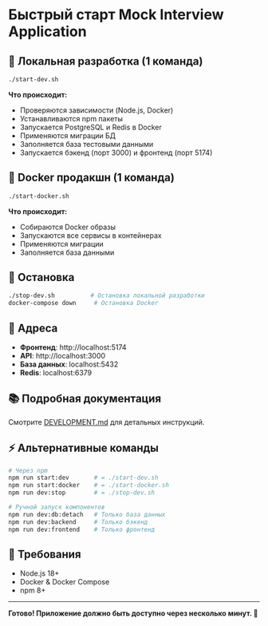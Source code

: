 # Быстрый старт Mock Interview Application

## 🚀 Локальная разработка (1 команда)

```bash
./start-dev.sh
```

**Что происходит:**

- Проверяются зависимости (Node.js, Docker)
- Устанавливаются npm пакеты
- Запускается PostgreSQL и Redis в Docker
- Применяются миграции БД
- Заполняется база тестовыми данными
- Запускается бэкенд (порт 3000) и фронтенд (порт 5174)

## 🐳 Docker продакшн (1 команда)

```bash
./start-docker.sh
```

**Что происходит:**

- Собираются Docker образы
- Запускаются все сервисы в контейнерах
- Применяются миграции
- Заполняется база данными

## 🛑 Остановка

```bash
./stop-dev.sh          # Остановка локальной разработки
docker-compose down     # Остановка Docker
```

## 📱 Адреса

- **Фронтенд**: http://localhost:5174
- **API**: http://localhost:3000
- **База данных**: localhost:5432
- **Redis**: localhost:6379

## 📚 Подробная документация

Смотрите [DEVELOPMENT.md](./DEVELOPMENT.md) для детальных инструкций.

## ⚡ Альтернативные команды

```bash
# Через npm
npm run start:dev       # = ./start-dev.sh
npm run start:docker    # = ./start-docker.sh
npm run dev:stop        # = ./stop-dev.sh

# Ручной запуск компонентов
npm run dev:db:detach   # Только база данных
npm run dev:backend     # Только бэкенд
npm run dev:frontend    # Только фронтенд
```

## 🔧 Требования

- Node.js 18+
- Docker & Docker Compose
- npm 8+

---

**Готово! Приложение должно быть доступно через несколько минут. 🎉**
